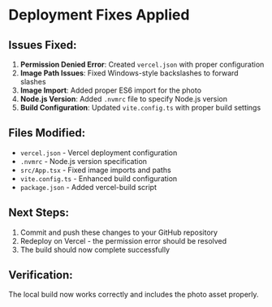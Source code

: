 # Deployment Fixes Applied

## Issues Fixed:

1. **Permission Denied Error**: Created `vercel.json` with proper configuration
2. **Image Path Issues**: Fixed Windows-style backslashes to forward slashes
3. **Image Import**: Added proper ES6 import for the photo
4. **Node.js Version**: Added `.nvmrc` file to specify Node.js version
5. **Build Configuration**: Updated `vite.config.ts` with proper build settings

## Files Modified:

- `vercel.json` - Vercel deployment configuration
- `.nvmrc` - Node.js version specification
- `src/App.tsx` - Fixed image imports and paths
- `vite.config.ts` - Enhanced build configuration
- `package.json` - Added vercel-build script

## Next Steps:

1. Commit and push these changes to your GitHub repository
2. Redeploy on Vercel - the permission error should be resolved
3. The build should now complete successfully

## Verification:

The local build now works correctly and includes the photo asset properly. 
